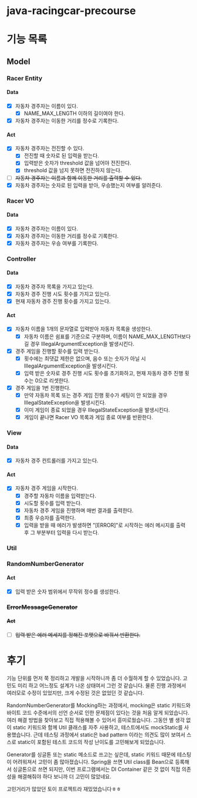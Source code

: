 # java-racingcar-precourse

# 기능 목록

## Model

### Racer Entity

#### Data
- [x] 자동차 경주자는 이름이 있다.
  - [x] NAME_MAX_LENGTH 이하의 길이여야 한다.
- [x] 자동차 경주자는 이동한 거리를 정수로 기록한다.

#### Act
- [x] 자동차 경주자는 전진할 수 있다.
  - [x] 전진할 때 숫자로 된 입력을 받는다.
  - [x] 입력받은 숫자가 threshold 값을 넘어야 전진한다. 
  - [x] threshold 값을 넘지 못하면 전진하지 않는다.
- [ ] ~~자동차 경주자는 이름과 함께 이동한 거리를 출력할 수 있다.~~
- [x] 자동차 경주자는 숫자로 된 입력을 받아, 우승했는지 여부를 알려준다.

### Racer VO

#### Data
- [x] 자동차 경주자는 이름이 있다.
- [x] 자동차 경주자는 이동한 거리를 정수로 기록한다.
- [x] 자동차 경주자는 우승 여부를 기록한다. 

### Controller

#### Data
- [x] 자동차 경주자 목록을 가지고 있는다.
- [x] 자동차 경주 진행 시도 횟수를 가지고 있는다.
- [x] 현재 자동차 경주 진행 횟수를 가지고 있는다.

#### Act
- [x] 자동차 이름을 1개의 문자열로 입력받아 자동차 목록을 생성한다.
  - [x] 자동차 이름은 쉼표를 기준으로 구분하며, 이름이 NAME_MAX_LENGTH보다 길 경우 IllegalArgumentException을 발생시킨다.
- [x] 경주 게임을 진행할 횟수를 입력 받는다.
  - [x] 횟수에는 최댓값 제한은 없으며, 음수 또는 숫자가 아닐 시 IllegalArgumentException을 발생시킨다.
  - [x] 입력 받은 숫자로 경주 진행 시도 횟수를 초기화하고, 현재 자동차 경주 진행 횟수는 0으로 리셋한다.
- [x] 경주 게임을 1번 진행한다.
  - [x] 만약 자동차 목록 또는 경주 게임 진행 횟수가 세팅이 안 되었을 경우 IllegalStateException을 발생시킨다.
  - [x] 이미 게임이 종료 되었을 경우 IllegalStateException을 발생시킨다.
  - [x] 게임이 끝나면 Racer VO 목록과 게임 종료 여부를 반환한다.

### View

#### Data
- [x] 자동차 경주 컨트롤러를 가지고 있는다.

#### Act
- [x] 자동차 경주 게임을 시작한다.
  - [x] 경주할 자동차 이름을 입력받는다.
  - [x] 시도할 횟수를 입력 받는다.
  - [x] 자동차 경주 게임을 진행하며 매번 결과를 출력한다.
  - [x] 최종 우승자를 출력한다.
  - [x] 입력을 받을 때 에러가 발생하면 "[ERROR]"로 시작하는 에러 메시지를 출력 후 그 부분부터 입력을 다시 받는다.

### Util

### RandomNumberGenerator

#### Act
- [x] 입력 받은 숫자 범위에서 무작위 정수를 생성한다.

### ~~ErrorMessageGenerator~~

#### ~~Act~~
- [ ] ~~입력 받은 에러 메세지를 정해진 포맷으로 바꿔서 반환한다.~~

# 후기

기능 단위를 먼저 쭉 정리하고 개발을 시작하니까 좀 더 수월하게 할 수 있었습니다. 고민도 미리 하고 어느정도 설계가 나온 상태여서 그런 것 같습니다. 물론 진행 과정에서 여러모로 수정이 있었지만, 크게 수정된 것은 없었던 것 같습니다.


RandomNumberGenerator를 Mocking하는 과정에서, mocking은 static 키워드와 바이트 코드 수준에서의 선언 순서로 인한 문제점이 있다는 것을 처음 알게 되었습니다. 여러 해결 방법을 찾아보고 직접 적용해볼 수 있어서 흥미로웠습니다. 그동안 별 생각 없이 static 키워드와 함께 Util 클래스를 자주 사용하고, 테스트에서도 mockStatic를 사용했습니다. 근데 테스팅 과정에서 static은 bad pattern 이라는 의견도 많이 보여서 스스로 static이 포함된 테스트 코드의 작성 난이도를 고민해보게 되었습니다.


Generator를 싱글톤 또는 static 메소드로 쓰고는 싶은데, static 키워드 때문에 테스팅이 어려워져서 고민이 좀 많아졌습니다. Spring을 쓰면 Util class를 Bean으로 등록해서 싱글톤으로 쓰면 되지만, 이번 프로그램에서는 DI Container 같은 것 없이 직접 의존성을 해결해줘야 하다 보니까 더 고민이 많았네요.


고민거리가 많았던 토이 프로젝트라 재밌었습니다ㅎㅎ